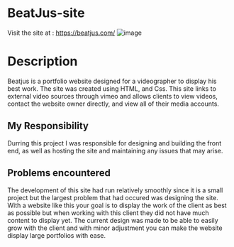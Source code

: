 # BeatJus-site
Visit the site at : https://beatjus.com/
![image](https://user-images.githubusercontent.com/81537476/171308039-0c603e91-6b86-4ea5-834c-7793a0b39a99.png)

# Description
Beatjus is a portfolio website designed for a videographer to display his best work. The site was created using HTML, and Css. This site links to external video sources through vimeo and allows clients to view videos, contact the website owner directly, and view all of their media accounts. 

## My Responsibility 
Durring this project I was responsible for designing and building the front end, as well as hosting the site and maintaining any issues that may arise.

## Problems encountered
The development of this site had run relatively smoothly since it is a small project but the largest problem that had occured was designing the site. With a website like this your goal is to display the work of the client as best as possible but when working with this client they did not have much content to display yet. The current design was made to be able to easily grow with the client and with minor adjustment you can make the website display large portfolios with ease.
